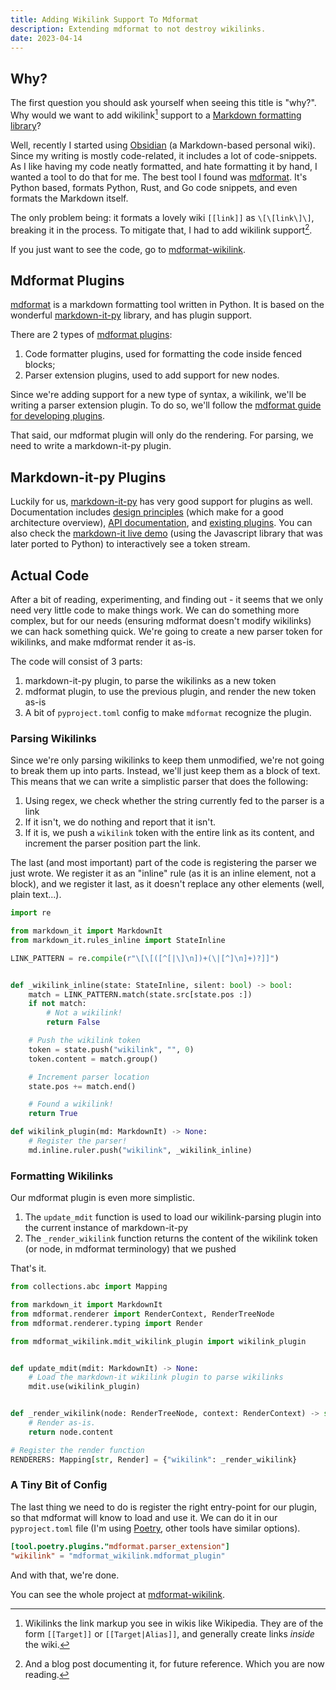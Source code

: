 ```yaml
---
title: Adding Wikilink Support To Mdformat
description: Extending mdformat to not destroy wikilinks.
date: 2023-04-14
---
```

## Why?

The first question you should ask yourself when seeing this title is "why?".
Why would we want to add wikilink[^1] support to a [Markdown formatting library][mdformat]?

Well, recently I started using [Obsidian] (a Markdown-based personal wiki).
Since my writing is mostly code-related, it includes a lot of code-snippets.
As I like having my code neatly formatted, and hate formatting it by hand, I wanted a tool to do that for me.
The best tool I found was [mdformat].
It's Python based, formats Python, Rust, and Go code snippets, and even formats the Markdown itself.

The only problem being: it formats a lovely wiki `[[link]]` as `\[\[link\]\]`, breaking it in the process.
To mitigate that, I had to add wikilink support[^2].

If you just want to see the code, go to [mdformat-wikilink].

## Mdformat Plugins

[mdformat] is a markdown formatting tool written in Python.
It is based on the wonderful [markdown-it-py] library, and has plugin support.

There are 2 types of [mdformat plugins]:

1. Code formatter plugins, used for formatting the code inside fenced blocks;
2. Parser extension plugins, used to add support for new nodes.

Since we're adding support for a new type of syntax, a wikilink, we'll be writing a parser extension plugin.
To do so, we'll follow the [mdformat guide for developing plugins][mdformat plugin dev].

That said, our mdformat plugin will only do the rendering.
For parsing, we need to write a markdown-it-py plugin.

## Markdown-it-py Plugins

Luckily for us, [markdown-it-py] has very good support for plugins as well.
Documentation includes [design principles][mdit-design-principles] (which make for a good architecture overview), [API documentation][mdit-api], and [existing plugins][mdit-plugins-repo].
You can also check the [markdown-it live demo] (using the Javascript library that was later ported to Python) to interactively see a token stream.

## Actual Code

After a bit of reading, experimenting, and finding out - it seems that we only need very little code to make things work.
We can do something more complex, but for our needs (ensuring mdformat doesn't modify wikilinks) we can hack something quick.
We're going to create a new parser token for wikilinks, and make mdformat render it as-is.

The code will consist of 3 parts:

1. markdown-it-py plugin, to parse the wikilinks as a new token
2. mdformat plugin, to use the previous plugin, and render the new token as-is
3. A bit of `pyproject.toml` config to make `mdformat` recognize the plugin.

### Parsing Wikilinks

Since we're only parsing wikilinks to keep them unmodified, we're not going to break them up into parts.
Instead, we'll just keep them as a block of text.
This means that we can write a simplistic parser that does the following:

1. Using regex, we check whether the string currently fed to the parser is a link
2. If it isn't, we do nothing and report that it isn't.
3. If it is, we push a `wikilink` token with the entire link as its content, and increment the parser position part the link.

The last (and most important) part of the code is registering the parser we just wrote. 
We register it as an "inline" rule (as it is an inline element, not a block), and we register it last, as it doesn't replace any other elements (well, plain text...).

```python
import re

from markdown_it import MarkdownIt
from markdown_it.rules_inline import StateInline

LINK_PATTERN = re.compile(r"\[\[([^[|\]\n])+(\|[^]\n]+)?]]")


def _wikilink_inline(state: StateInline, silent: bool) -> bool:
    match = LINK_PATTERN.match(state.src[state.pos :])
    if not match:
	    # Not a wikilink!
        return False

	# Push the wikilink token
    token = state.push("wikilink", "", 0)
    token.content = match.group()

	# Increment parser location
    state.pos += match.end()

	# Found a wikilink!
    return True

def wikilink_plugin(md: MarkdownIt) -> None:
	# Register the parser!
    md.inline.ruler.push("wikilink", _wikilink_inline)
```

### Formatting Wikilinks

Our mdformat plugin is even more simplistic.

1. The `update_mdit` function is used to load our wikilink-parsing plugin into the current instance of markdown-it-py
2. The `_render_wikilink` function returns the content of the wikilink token (or node, in mdformat terminology) that we pushed

That's it.

```python
from collections.abc import Mapping

from markdown_it import MarkdownIt
from mdformat.renderer import RenderContext, RenderTreeNode
from mdformat.renderer.typing import Render

from mdformat_wikilink.mdit_wikilink_plugin import wikilink_plugin


def update_mdit(mdit: MarkdownIt) -> None:
	# Load the markdown-it wikilink plugin to parse wikilinks
    mdit.use(wikilink_plugin)


def _render_wikilink(node: RenderTreeNode, context: RenderContext) -> str:
	# Render as-is.
    return node.content

# Register the render function
RENDERERS: Mapping[str, Render] = {"wikilink": _render_wikilink}
```

### A Tiny Bit of Config

The last thing we need to do is register the right entry-point for our plugin, so that mdformat will know to load and use it.
We can do it in our `pyproject.toml` file (I'm using [Poetry], other tools have similar options).

```toml
[tool.poetry.plugins."mdformat.parser_extension"]
"wikilink" = "mdformat_wikilink.mdformat_plugin"
```

And with that, we're done. 

You can see the whole project at [mdformat-wikilink].

[^1]: Wikilinks the link markup you see in wikis like Wikipedia. They are of the form `[[Target]]` or `[[Target|Alias]]`, and generally create links _inside_ the wiki.
[^2]: And a blog post documenting it, for future reference. Which you are now reading.

[mdformat]: https://mdformat.readthedocs.io/en/stable/
[markdown-it-py]: https://github.com/executablebooks/markdown-it-py
[mdformat plugins]: https://mdformat.readthedocs.io/en/stable/users/plugins.html
[mdformat plugin dev]: https://mdformat.readthedocs.io/en/stable/contributors/contributing.html
[mdit-design-principles]: https://markdown-it-py.readthedocs.io/en/latest/architecture.html
[mdit-api]: https://markdown-it-py.readthedocs.io/en/latest/api/markdown_it.html
[mdit-plugins-repo]: https://mdit-py-plugins.readthedocs.io/en/latest/
[markdown-it live demo]: https://markdown-it.github.io/
[mdformat-wikilink]: https://github.com/tmr232/mdformat-wikilink
[Poetry]: https://python-poetry.org/
[Obsidian]: https://obsidian.md/
